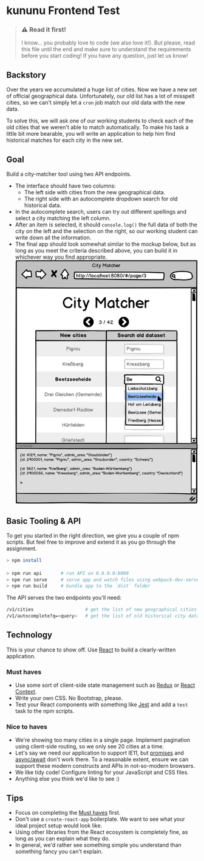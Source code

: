 # kununu Frontend Test

> ### ⚠️ Read it first!
> I know... you probably love to code (we also love it!). But please, read this file until the end and make sure to understand the requirements before you start coding! If you have any question, just let us know!

## Backstory

Over the years we accumulated a huge list of cities. Now we have a new set of official geographical data. Unfortunately, our old list has a lot of misspelt cities, so we can't simply let a `cron` job match our old data with the new data.

To solve this, we will ask one of our working students to check each of the old cities that we weren't able to match automatically. To make his task a little bit more bearable, you will write an application to help him find historical matches for each city in the new set.

## Goal

Build a city-matcher tool using two API endpoints.

 - The interface should have two columns:
   * The left side with cities from the new geographical data.
   * The right side with an autocomplete dropdown search for old historical data.
- In the autocomplete search, users can try out different spellings and select a city matching the left column.
- After an item is selected, it should `console.log()` the full data of both the city on the left and the selection on the right, so our working student can write down all the information.
- The final app should look somewhat similar to the mockup below, but as long as you meet the criteria described above, you can build it in whichever way you find appropriate.
    <img src="mockup.png?raw=true" width="480">

## Basic Tooling & API

To get you started in the right direction, we give you a couple of npm scripts. But feel free to improve and extend it as you go through the assignment.

```sh
> npm install

> npm run api       # run API on 0.0.0.0:8000
> npm run serve     # serve app and watch files using webpack-dev-server
> npm run build     # bundle app to the `dist` folder
```

The API serves the two endpoints you'll need:

```sh
/v1/cities                   # get the list of new geographical cities
/v1/autocomplete?q=<query>   # get the list of old historical city data matching a query
```

## Technology

This is your chance to show off. Use [React](https://reactjs.org/) to build a clearly-written application.

### Must haves

- Use some sort of client-side state management such as [Redux](https://redux.js.org/) or [React Context](https://reactjs.org/docs/context.html).
- Write your own CSS. No Bootstrap, please.
- Test your React components with something like [Jest](https://jestjs.io/) and add a `test` task to the npm scripts.

### Nice to haves

- We're showing too many cities in a single page. Implement pagination using client-side routing, so we only see 20 cities at a time.
- Let's say we need our application to support IE11, but [promises](https://developer.mozilla.org/en-US/docs/Web/JavaScript/Reference/Global_Objects/Promise) and [async/await](https://developer.mozilla.org/en-US/docs/Web/JavaScript/Reference/Statements/async_function) don't work there. To a reasonable extent, ensure we can support these modern constructs and APIs in not-so-modern browsers.
- We like tidy code! Configure linting for your JavaScript and CSS files.
- Anything else you think we'd like to see :)

## Tips

- Focus on completing the [Must haves](#must-haves) first.
- Don't use a `create-react-app` boilerplate. We want to see what your ideal project setup would look like.
- Using other libraries from the React ecosystem is completely fine, as long as you can explain what they do.
- In general, we'd rather see something simple you understand than something fancy you can't explain.
